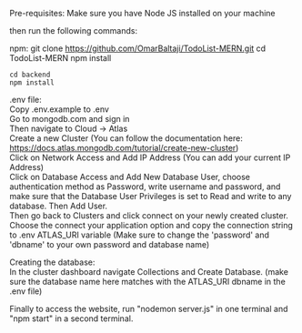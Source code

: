 Pre-requisites:
    Make sure you have Node JS installed on your machine

then run the following commands:

npm: 
    git clone https://github.com/OmarBaltaji/TodoList-MERN.git
    cd TodoList-MERN
    npm install

    cd backend
    npm install

.env file:<br/>
    Copy .env.example to .env<br/>
    Go to mongodb.com and sign in<br/>
    Then navigate to Cloud -> Atlas<br/>
    Create a new Cluster (You can follow the documentation here: https://docs.atlas.mongodb.com/tutorial/create-new-cluster)<br/>
    Click on Network Access and Add IP Address (You can add your current IP Address)<br/>
    Click on Database Access and Add New Database User, choose authentication method as Password, write username and password, and make sure that the Database User Privileges is set to Read and write to any database. Then Add User.<br/>
    Then go back to Clusters and click connect on your newly created cluster. Choose the connect your application option and copy the connection string to .env ATLAS_URI variable (Make sure to change the 'password' and 'dbname' to your own password and database name)<br/>

Creating the database:<br/>
    In the cluster dashboard navigate Collections and Create Database. (make sure the database name here matches with the ATLAS_URI dbname in the .env file)

Finally to access the website, run "nodemon server.js" in one terminal and "npm start" in a second terminal.